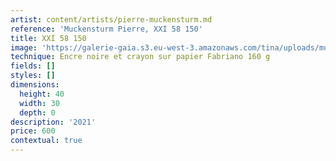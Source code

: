 ```yaml
---
artist: content/artists/pierre-muckensturm.md
reference: 'Muckensturm Pierre, XXI 58 150'
title: XXI 58 150
image: 'https://galerie-gaia.s3.eu-west-3.amazonaws.com/tina/uploads/muckensturm-pierre/pierre muckensturm XXI 58 150 copie.jpg'
technique: Encre noire et crayon sur papier Fabriano 160 g
fields: []
styles: []
dimensions:
  height: 40
  width: 30
  depth: 0
description: '2021'
price: 600
contextual: true
---
```


